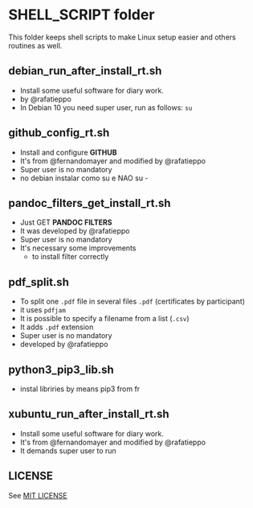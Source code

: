 # SHELL_SCRIPT folder

This folder keeps shell scripts to make Linux setup easier and others
routines as well.

## debian_run_after_install_rt.sh

- Install some useful software for diary work.
- by @rafatieppo
- In Debian 10 you need super user, run as follows:
    `su `

## github_config_rt.sh

- Install and configure **GITHUB**
- It's from @fernandomayer and modified by @rafatieppo
- Super user is no mandatory
- no debian instalar como su e NAO su -

## pandoc_filters_get_install_rt.sh

- Just GET **PANDOC FILTERS**
- It was developed by @rafatieppo
- Super user is no mandatory
- It's necessary some improvements
    - to install filter correctly

## pdf_split.sh

- To split one ```.pdf``` file in several files ```.pdf``` (certificates by participant)
- it uses ```pdfjam```
- It is possible to specify a filename from a list (```.csv```)
- It adds ```.pdf``` extension
- Super user is no mandatory
- developed by @rafatieppo

## python3_pip3_lib.sh

- instal libriries by means pip3 from fr

## xubuntu_run_after_install_rt.sh

- Install some useful software for diary work.
- It's from @fernandomayer and modified by @rafatieppo
- It demands super user to run

## LICENSE

See [MIT LICENSE](https://github.com/rafatieppo/SHELL_SCRIPT/blob/master/LICENSE.md)



